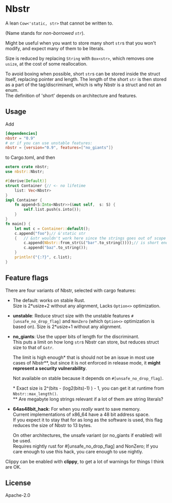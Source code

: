# Nbstr
A lean `Cow<'static, str>` that cannot be written to.

(Name stands for *non-borrowed `str`*).

Might be useful when you want to store many short `str`s that you won't modify, and expect many of them to be literals.

Size is reduced by replacing `String` with `Box<str>`, which removes one `usize`, at the cost of some reallocation.  

To avoid boxing when possible, short `str`s can be stored inside the struct itself, replacing pointer and length. The length of the short `str` is then stored as a part of the tag/discriminant, which is why Nbstr is a struct and not an enum.  
The definition of 'short' depends on architecture and features.  


## Usage

Add
```toml
[dependencies]
nbstr = "0.9"
# or if you can use unstable features:
nbstr = {version="0.9", features=["no_giants"]}
```
to Cargo.toml, and then

```rust
extern crate nbstr;
use nbstr::Nbstr;

#[derive(Default)]
struct Container {// <- no lifetime
    list: Vec<Nbstr>
}
impl Container {
    fn append<S:Into<Nbstr>>(&mut self,  s: S) {
        self.list.push(s.into());
    }
}
fn main() {
    let mut c = Container::default();
    c.append("foo");// &'static str
    {   // &str wouldn't work here since the strings goes out of scope before the Vec
        c.append(Nbstr::from_str(&("bar".to_string())));// is short enough to avoid allocating,
        c.append("baz".to_string());
    }
    println!("{:?}", c.list);
}
```


## Feature flags

There are four variants of Nbstr, selected with cargo features:
* The default: works on stable Rust.  
  Size is 2*usize+2 without any alignment, Lacks `Option<>` optimization.

* **unstable**: Reduce struct size with the unstable features
  `#[unsafe_no_drop_flag]` and `NonZero` (which `Option<>` optimization is based on).
  Size is 2*usize+1 without any alignment.

* **no_giants**: Use the upper bits of length for the discriminant.  
  This puts a limit on how long `str`s Nbstr can store, but reduces struct size to that of `&str`.

  The limit is high enough* that is should not be an issue in most use cases of Nbstr\*\*, but since it is not enforced in release mode, it **might represent a security vulnerability**.

  Not available on stable because it depends on `#[unsafe_no_drop_flag]`.

  \* Exact size is 2^(bits - (log2(bits)-1) ) - 1, you can get it at runtime from `Nbstr::max_length()`.  
  \*\* Are megabyte long strings relevant if a lot of them are string literals?

* **64as48bit_hack**: For when you *really* want to save memory.  
  Current implementations of x86_64 have a 48 bit address space.  
  If you expect it to stay that for as long as the software is used, this flag reduces the size of Nbstr to 13 bytes.

  On other architectures, the unsafe variant (or no_giants if enabled) will be used.  
  Requires nightly rust for #[unsafe_no_drop_flag] and NonZero; If you care enough to use this hack, you care enough to use nightly.

Clippy can be enabled with **clippy**, to get a lot of warnings for things I think are OK.


## License

Apache-2.0
